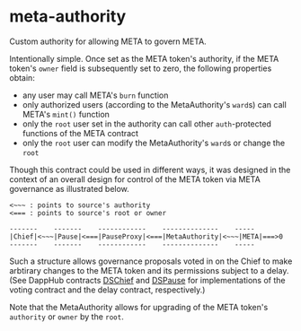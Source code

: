 # meta-authority
Custom authority for allowing META to govern META.

Intentionally simple. Once set as the META token's authority, if the META token's `owner` field is subsequently set to
zero, the following properties obtain:
* any user may call META's `burn` function
* only authorized users (according to the MetaAuthority's `ward`s) can call META's `mint()` function
* only the `root` user set in the authority can call other `auth`-protected functions of the META contract
* only the `root` user can modify the MetaAuthority's `ward`s or change the `root`

Though this contract could be used in different ways, it was designed in the context of an overall design for control
of the META token via META governance as illustrated below.

```
<~~~ : points to source's authority
<=== : points to source's root or owner

-------    -------    ------------    --------------    -----
|Chief|<~~~|Pause|<===|PauseProxy|<===|MetaAuthority|<~~~|META|===>0
-------    -------    ------------    --------------    -----
```

Such a structure allows governance proposals voted in on the Chief to make arbtirary changes to the META token
and its permissions subject to a delay. (See DappHub contracts
[DSChief](https://github.com/dapphub/ds-chief) and [DSPause](https://github.com/dapphub/ds-pause)
for implementations of the voting contract and the delay contract, respectively.)

Note that the MetaAuthority allows for upgrading of the META token's `authority` or `owner` by the `root`.
